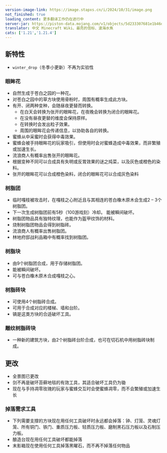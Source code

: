 ```yaml
---
version-image-link: https://image.stapxs.cn/i/2024/10/31/image.png
not_finished: true
loading_content: 更多翻译工作仍在进行中
server-jar: https://piston-data.mojang.com/v1/objects/5d233307681e1b46dfd4fba4f022c1cac2b58e60/server.jar
translator: 中文 Minecraft Wiki、最亮的信标、滄海水魚
cats: ['1.21','1.21.4']
---
```

## 新特性
* `winter_drop`（冬季小更新）不再为实验性

### 眼眸花
* 自然生成于苍白之园的一种花。
* 对苍白之园中的草方块使用骨粉时，周围有概率生成此方块。
* 有开、闭两种变种，会随昼夜更替而转换。
    * 在白天会转换为张开的眼眸花，在夜晚会转换为闭合的眼眸花。
    * 在没有昼夜更替的维度会保持原样。
    * 在转换时会发出粒子效果。
    * 周围的眼眸花会传递信息，以协助各自的转换。
* 蜜蜂从中采蜜时会获得中毒效果。
* 蜜蜂会被手持眼眸花的玩家吸引，但使用时会对蜜蜂造成中毒效果，而非繁殖或加速生长。
* 流浪商人有概率出售张开的眼眸花。
* 根据变种不同可以合成具有失明或反胃效果的谜之炖菜，以及灰色或橙色的染料。
* 张开的眼眸花可以合成橙色染料，闭合的眼眸花可以合成灰色染料

### 树脂团
* 临时嘎枝被攻击时，在嘎枝之心附近且与其相连的苍白橡木原木会生成2 – 3个树脂团。
* 下一次生成树脂团前有5秒（100游戏刻）冷却。
能被瞬间破坏。
* 树脂团物品具有独特纹理，也能作为盔甲纹饰的材料。
* 烧制树脂团物品会得到树脂砖。
* 流浪商人有概率出售树脂团。
* 林地府邸战利品箱中有概率找到树脂团。

### 树脂块
* 由9个树脂团合成，用于存储树脂团。
* 能被瞬间破坏。
* 可与苍白橡木原木合成嘎枝之心。

### 树脂砖块
* 可使用4个树脂砖合成。
* 可用于合成对应的楼梯、墙和台阶。
* 镐是这类方块的合适破坏工具。

### 雕纹树脂砖块
* 一种新的建筑方块，由2个树脂砖台阶合成，也可在切石机中用树脂砖块制成。

## 更改
* 全景图已更改
* 剑不再是破环苔藓地毯的有效工具，其适合破坏工具仍为锄
* 现在与手持凋零玫瑰的玩家与蜜蜂交互时会使蜜蜂凋零，而不会繁殖或加速生长

### 掉落需求工具
* 下列需要支撑的方块现在用任何工具破坏时永远都会掉落：钟、灯笼、灵魂灯笼、所有铜门、铁门、重质压力板、轻质压力板、磨制黑石压力板以及石制压力板。
* 酿造台现在用任何工具破坏都能掉落
* 末影箱现在使用任何工具掉落黑曜石，而不再不掉落任何物品
